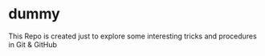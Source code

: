 # dummy
This Repo is created just to explore some interesting tricks and procedures in Git & GitHub

